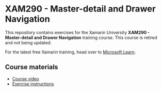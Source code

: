 # XAM290 - Master-detail and Drawer Navigation

This repository contains exercises for the Xamarin University **XAM290 - Master-detail and Drawer Navigation** training course. This course is retired and not being updated.

For the latest free Xamarin training, head over to [Microsoft Learn](https://aka.ms/learn-xamarin).

## Course materials

* [Course video](https://youtu.be/s9m5N-wnk3o)
* [Exercise instructions](https://XamarinUniversity.github.io/XAM290/)
